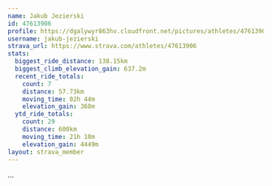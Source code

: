 ```yaml
---
name: Jakub Jezierski
id: 47613906
profile: https://dgalywyr863hv.cloudfront.net/pictures/athletes/47613906/14681924/1/large.jpg
username: jakub-jezierski
strava_url: https://www.strava.com/athletes/47613906
stats:
  biggest_ride_distance: 138.15km
  biggest_climb_elevation_gain: 637.2m
  recent_ride_totals:
    count: 7
    distance: 57.73km
    moving_time: 02h 44m
    elevation_gain: 368m
  ytd_ride_totals:
    count: 29
    distance: 600km
    moving_time: 21h 10m
    elevation_gain: 4449m
layout: strava_member
--- 
```

...
